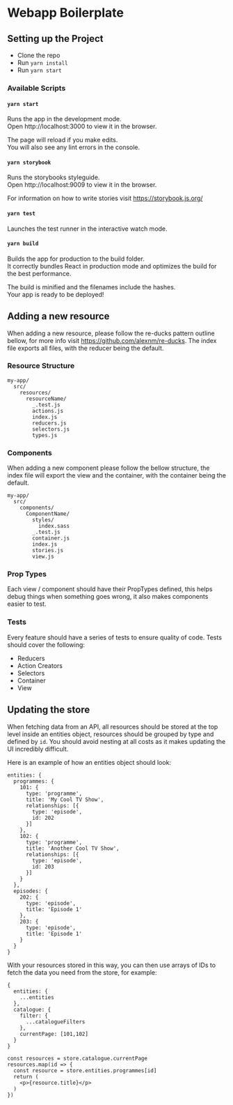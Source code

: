# Webapp Boilerplate

## Setting up the Project
- Clone the repo
- Run `yarn install`
- Run `yarn start`

### Available Scripts

#### `yarn start`
Runs the app in the development mode.  
Open http://localhost:3000 to view it in the browser.

The page will reload if you make edits.  
You will also see any lint errors in the console.

#### `yarn storybook`
Runs the storybooks styleguide.  
Open http://localhost:9009 to view it in the browser.

For information on how to write stories visit https://storybook.js.org/

#### `yarn test`
Launches the test runner in the interactive watch mode.

#### `yarn build`
Builds the app for production to the build folder.  
It correctly bundles React in production mode and optimizes the build for the best performance.

The build is minified and the filenames include the hashes.  
Your app is ready to be deployed!

## Adding a new resource

When adding a new resource, please follow the re-ducks pattern outline bellow, for more info visit https://github.com/alexnm/re-ducks. The index file exports all files, with the reducer being the default.

### Resource Structure
```
my-app/
  src/
    resources/
      resourceName/
        _.test.js
        actions.js
        index.js
        reducers.js
        selectors.js
        types.js
```

### Components

When adding a new component please follow the bellow structure, the index file will export the view and the container, with the container being the default.
```
my-app/
  src/
    components/
      ComponentName/
        styles/
          index.sass
        _.test.js
        container.js
        index.js
        stories.js
        view.js
```

### Prop Types

Each view / component should have their PropTypes defined, this helps debug things when something goes wrong, it also makes components easier to test.

### Tests

Every feature should have a series of tests to ensure quality of code. Tests should cover the following:
- Reducers
- Action Creators
- Selectors
- Container
- View

## Updating the store

When fetching data from an API, all resources should be stored at the top level inside an entities object, resources should be grouped by type and defined by `id`. You should avoid nesting at all costs as it makes updating the UI incredibly difficult.

Here is an example of how an entities object should look:

```
entities: {
  programmes: {
    101: {
      type: 'programme',
      title: 'My Cool TV Show',
      relationships: [{
        type: 'episode',
        id: 202
      }]
    },
    102: {
      type: 'programme',
      title: 'Another Cool TV Show',
      relationships: [{
        type: 'episode',
        id: 203
      }]
    }
  },
  episodes: {
    202: {
      type: 'episode',
      title: 'Episode 1'
    },
    203: {
      type: 'episode',
      title: 'Episode 1'
    }
  }
}
```

With your resources stored in this way, you can then use arrays of IDs to fetch the data you need from the store, for example:

```
{
  entities: {
    ...entities
  },
  catalogue: {
    filter: {
      ...catalogueFilters
    },
    currentPage: [101,102]
  }
}
```

```
const resources = store.catalogue.currentPage
resources.map(id => {
  const resource = store.entities.programmes[id]
  return (
    <p>{resource.title}</p>
  )
})
```

